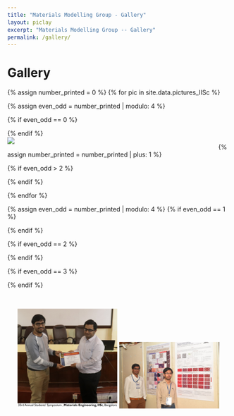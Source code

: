 ```yaml
---
title: "Materials Modelling Group - Gallery"
layout: piclay
excerpt: "Materials Modelling Group -- Gallery"
permalink: /gallery/
---
```


# Gallery

{% assign number_printed = 0 %}
{% for pic in site.data.pictures_IISc %}

{% assign even_odd = number_printed | modulo: 4 %}

{% if even_odd == 0 %}
<div class="row">
{% endif %}

<div class="col-sm-3 clearfix">
<img src="{{ site.url }}{{ site.baseurl }}/images/picpic/Gallery/{{ pic.image }}" class="img-responsive" width="95%" style="float: left" />
</div>

{% assign number_printed = number_printed | plus: 1 %}

{% if even_odd > 2 %}
</div>
{% endif %}


{% endfor %}

{% assign even_odd = number_printed | modulo: 4 %}
{% if even_odd == 1 %}
</div>
{% endif %}

{% if even_odd == 2 %}
</div>
{% endif %}

{% if even_odd == 3 %}
</div>
{% endif %}

<p> &nbsp; </p>

<p align="center">
  <img src="/images/picpic/image1.png" width="45%" />
  <img src="/images/picpic/sumeet-kiran.JPG" width="45%" /> 
</p>



<!---
![33rd annual symposium](/images/picpic/image1.png "Kiran receiving the certificate") ![33rd annual symposium](/images/picpic/sumeet-kiran.JPG "Sumeet and Kiran") 

<figure>
<img src="{{ site.url }}{{ site.baseurl }}/images/picpic/image1.png" width="40%" >
</figure>

<figure>
<img src="{{ site.url }}{{ site.baseurl }}/images/picpic/sumeet-kiran.JPG" width="40%" >
</figure>
-->
